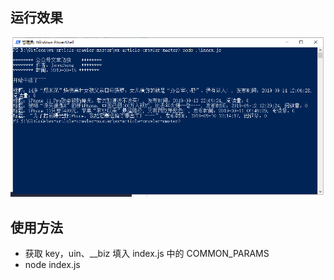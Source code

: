 ## 运行效果
![image](https://github.com/jianzhang15/wxCrawler/blob/master/img/crawler.png)

## 使用方法
* 获取 key，uin、__biz 填入 index.js 中的 COMMON_PARAMS
* node index.js
